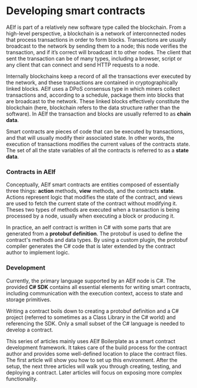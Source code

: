 # Developing smart contracts

AElf is part of a relatively new software type called the blockchain. From a high-level perspective, a blockchain is a network of interconnected nodes that process transactions in order to form blocks. Transactions are usually broadcast to the network by sending them to a node; this node verifies the transaction, and if it’s correct will broadcast it to other nodes. The client that sent the transaction can be of many types, including a browser, script or any client that can connect and send HTTP requests to a node. 

Internally blockchains keep a record of all the transactions ever executed by the network, and these transactions are contained in cryptographically linked blocks. AElf uses a DPoS consensus type in which miners collect transactions and, according to a schedule, package them into blocks that are broadcast to the network. These linked blocks effectively constitute the blockchain (here, blockchain refers to the data structure rather than the software). In AElf the transaction and blocks are usually referred to as **chain data**.

Smart contracts are pieces of code that can be executed by transactions, and that will usually modify their associated state. In other words, the execution of transactions modifies the current values of the contracts state. The set of all the state variables of all the contracts is referred to as a **state data**.

### Contracts in AElf

Conceptually, AElf smart contracts are entities composed of essentially three things: **action** methods, **view** methods, and the contracts **state**. Actions represent logic that modifies the state of the contract, and views are used to fetch the current state of the contract without modifying it. Theses two types of methods are executed when a transaction is being processed by a node, usually when executing a block or producing it. 

In practice, an aelf contract is written in C# with some parts that are generated from a **protobuf  definition**. The protobuf is used to define the contract's methods and data types. By using a custom plugin, the protobuf compiler generates the C# code that is later extended by the contract author to implement logic.

### Development

Currently, the primary language supported by an AElf node is C#. The provided **C# SDK** contains all essential elements for writing smart contracts, including communication with the execution context, access to state and storage primitives.

Writing a contract boils down to creating a protobuf definition and a C# project (referred to sometimes as a Class Library in the C# world) and referencing the SDK. Only a small subset of the C# language is needed to develop a contract. 

This series of articles mainly uses AElf Boilerplate as a smart contract development framework. It takes care of the build process for the contract author and provides some well-defined location to place the contract files. The first article will show you how to set up this environment. After the setup, the next three articles will walk you through creating, testing, and deploying a contract. Later articles will focus on exposing more complex functionality.